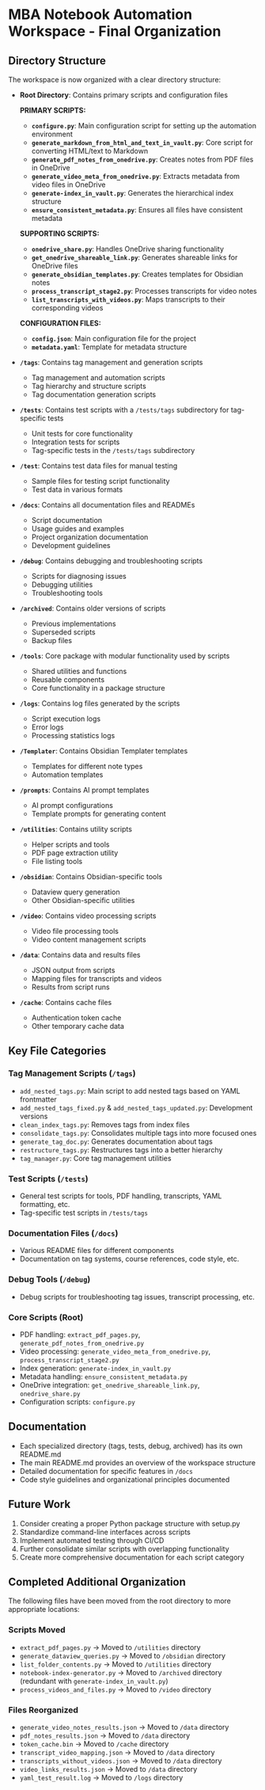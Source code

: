 # MBA Notebook Automation Workspace - Final Organization

## Directory Structure

The workspace is now organized with a clear directory structure:

- **Root Directory**: Contains primary scripts and configuration files
  
  **PRIMARY SCRIPTS:**
  - **`configure.py`**: Main configuration script for setting up the automation environment
  - **`generate_markdown_from_html_and_text_in_vault.py`**: Core script for converting HTML/text to Markdown
  - **`generate_pdf_notes_from_onedrive.py`**: Creates notes from PDF files in OneDrive
  - **`generate_video_meta_from_onedrive.py`**: Extracts metadata from video files in OneDrive
  - **`generate-index_in_vault.py`**: Generates the hierarchical index structure
  - **`ensure_consistent_metadata.py`**: Ensures all files have consistent metadata
  
  **SUPPORTING SCRIPTS:**
  - **`onedrive_share.py`**: Handles OneDrive sharing functionality
  - **`get_onedrive_shareable_link.py`**: Generates shareable links for OneDrive files
  - **`generate_obsidian_templates.py`**: Creates templates for Obsidian notes
  - **`process_transcript_stage2.py`**: Processes transcripts for video notes
  - **`list_transcripts_with_videos.py`**: Maps transcripts to their corresponding videos
  
  **CONFIGURATION FILES:**
  - **`config.json`**: Main configuration file for the project
  - **`metadata.yaml`**: Template for metadata structure

- **`/tags`**: Contains tag management and generation scripts
  - Tag management and automation scripts
  - Tag hierarchy and structure scripts
  - Tag documentation generation scripts

- **`/tests`**: Contains test scripts with a `/tests/tags` subdirectory for tag-specific tests
  - Unit tests for core functionality
  - Integration tests for scripts
  - Tag-specific tests in the `/tests/tags` subdirectory

- **`/test`**: Contains test data files for manual testing
  - Sample files for testing script functionality
  - Test data in various formats

- **`/docs`**: Contains all documentation files and READMEs
  - Script documentation
  - Usage guides and examples
  - Project organization documentation
  - Development guidelines

- **`/debug`**: Contains debugging and troubleshooting scripts
  - Scripts for diagnosing issues
  - Debugging utilities
  - Troubleshooting tools

- **`/archived`**: Contains older versions of scripts
  - Previous implementations
  - Superseded scripts
  - Backup files

- **`/tools`**: Core package with modular functionality used by scripts
  - Shared utilities and functions
  - Reusable components
  - Core functionality in a package structure

- **`/logs`**: Contains log files generated by the scripts
  - Script execution logs
  - Error logs
  - Processing statistics logs

- **`/Templater`**: Contains Obsidian Templater templates
  - Templates for different note types
  - Automation templates

- **`/prompts`**: Contains AI prompt templates
  - AI prompt configurations
  - Template prompts for generating content
  
- **`/utilities`**: Contains utility scripts
  - Helper scripts and tools
  - PDF page extraction utility
  - File listing tools

- **`/obsidian`**: Contains Obsidian-specific tools
  - Dataview query generation
  - Other Obsidian-specific utilities

- **`/video`**: Contains video processing scripts
  - Video file processing tools
  - Video content management scripts

- **`/data`**: Contains data and results files
  - JSON output from scripts
  - Mapping files for transcripts and videos
  - Results from script runs

- **`/cache`**: Contains cache files
  - Authentication token cache
  - Other temporary cache data

## Key File Categories

### Tag Management Scripts (`/tags`)
- `add_nested_tags.py`: Main script to add nested tags based on YAML frontmatter
- `add_nested_tags_fixed.py` & `add_nested_tags_updated.py`: Development versions
- `clean_index_tags.py`: Removes tags from index files
- `consolidate_tags.py`: Consolidates multiple tags into more focused ones
- `generate_tag_doc.py`: Generates documentation about tags
- `restructure_tags.py`: Restructures tags into a better hierarchy
- `tag_manager.py`: Core tag management utilities

### Test Scripts (`/tests`)
- General test scripts for tools, PDF handling, transcripts, YAML formatting, etc.
- Tag-specific test scripts in `/tests/tags`

### Documentation Files (`/docs`)
- Various README files for different components
- Documentation on tag systems, course references, code style, etc.

### Debug Tools (`/debug`)
- Debug scripts for troubleshooting tag issues, transcript processing, etc.

### Core Scripts (Root)
- PDF handling: `extract_pdf_pages.py`, `generate_pdf_notes_from_onedrive.py`
- Video processing: `generate_video_meta_from_onedrive.py`, `process_transcript_stage2.py`
- Index generation: `generate-index_in_vault.py`
- Metadata handling: `ensure_consistent_metadata.py`
- OneDrive integration: `get_onedrive_shareable_link.py`, `onedrive_share.py`
- Configuration scripts: `configure.py`

## Documentation

- Each specialized directory (tags, tests, debug, archived) has its own README.md
- The main README.md provides an overview of the workspace structure
- Detailed documentation for specific features in `/docs`
- Code style guidelines and organizational principles documented

## Future Work

1. Consider creating a proper Python package structure with setup.py
2. Standardize command-line interfaces across scripts
3. Implement automated testing through CI/CD
4. Further consolidate similar scripts with overlapping functionality
5. Create more comprehensive documentation for each script category

## Completed Additional Organization

The following files have been moved from the root directory to more appropriate locations:

### Scripts Moved
- `extract_pdf_pages.py` → Moved to `/utilities` directory
- `generate_dataview_queries.py` → Moved to `/obsidian` directory
- `list_folder_contents.py` → Moved to `/utilities` directory
- `notebook-index-generator.py` → Moved to `/archived` directory (redundant with `generate-index_in_vault.py`)
- `process_videos_and_files.py` → Moved to `/video` directory

### Files Reorganized
- `generate_video_notes_results.json` → Moved to `/data` directory
- `pdf_notes_results.json` → Moved to `/data` directory
- `token_cache.bin` → Moved to `/cache` directory
- `transcript_video_mapping.json` → Moved to `/data` directory
- `transcripts_without_videos.json` → Moved to `/data` directory
- `video_links_results.json` → Moved to `/data` directory
- `yaml_test_result.log` → Moved to `/logs` directory
